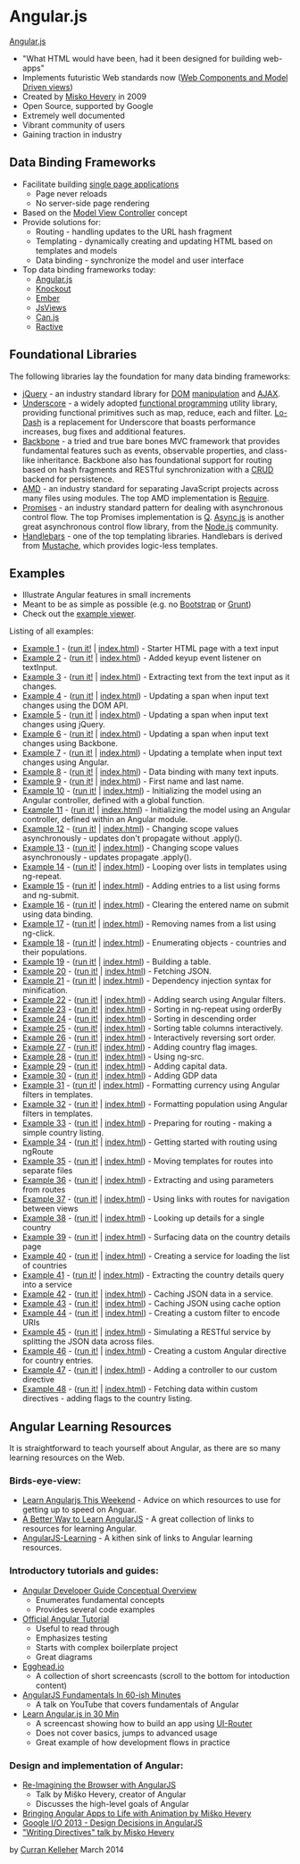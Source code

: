 # Angular.js

[Angular.js](http://angularjs.org/)
  * "What HTML would have been, had it been designed for building web-apps"
  * Implements futuristic Web standards now ([Web Components and Model Driven views](http://www.confreaks.com/videos/2204-fronteersconf2011-web-components-and-model-driven-views))
  * Created by [Misko Hevery](https://www.youtube.com/results?search_query=misko%20hevery%20angularjs&sm=3) in 2009
  * Open Source, supported by Google
  * Extremely well documented
  * Vibrant community of users
  * Gaining traction in industry

## Data Binding Frameworks

 * Facilitate building [single page applications](http://en.wikipedia.org/wiki/Single-page_application)
   * Page never reloads
   * No server-side page rendering
 * Based on the [Model View Controller](http://en.wikipedia.org/wiki/Model%E2%80%93view%E2%80%93controller) concept
 * Provide solutions for:
   * Routing - handling updates to the URL hash fragment
   * Templating - dynamically creating and updating HTML based on templates and models
   * Data binding - synchronize the model and user interface
 * Top data binding frameworks today:
   * [Angular.js](http://angularjs.org/)
   * [Knockout](http://knockoutjs.com/)
   * [Ember](http://emberjs.com/)
   * [JsViews](http://www.jsviews.com/#jsviews)
   * [Can.js](http://canjs.com/)
   * [Ractive](http://www.ractivejs.org/)

## Foundational Libraries

The following libraries lay the foundation for many data binding frameworks:

 * [jQuery](http://jquery.com/) - an industry standard library for [DOM](http://en.wikipedia.org/wiki/Document_Object_Model) [manipulation](https://api.jquery.com/category/manipulation/) and [AJAX](http://en.wikipedia.org/wiki/Ajax_(programming)).
 * [Underscore](http://underscorejs.org/) - a widely adopted [functional programming](http://en.wikipedia.org/wiki/Functional_programming) utility library, providing functional primitives such as map, reduce, each and filter. [Lo-Dash](http://lodash.com/) is a replacement for Underscore that boasts performance increases, bug fixes and additional features.
 * [Backbone](http://backbonejs.org/) - a tried and true bare bones MVC framework that provides fundamental features such as events, observable properties, and class-like inheritance. Backbone also has foundational support for routing based on hash fragments and RESTful synchronization with a [CRUD](http://en.wikipedia.org/wiki/Create,_read,_update_and_delete) backend for persistence.
 * [AMD](https://github.com/amdjs/amdjs-api/wiki/AMD) - an industry standard for separating JavaScript projects across many files using modules. The top AMD implementation is [Require](http://requirejs.org/).
 * [Promises](http://howtonode.org/promises) - an industry standard pattern for dealing with asynchronous control flow. The top Promises implementation is [Q](https://github.com/kriskowal/q). [Async.js](https://github.com/caolan/async) is another great asynchronous control flow library, from the [Node.js](http://nodejs.org/) community.
 * [Handlebars](http://handlebarsjs.com/) - one of the top templating libraries. Handlebars is derived from [Mustache](http://mustache.github.io/), which provides logic-less templates.

## Examples

 * Illustrate Angular features in small increments
 * Meant to be as simple as possible (e.g. no [Bootstrap](http://getbootstrap.com/) or [Grunt](http://gruntjs.com/))
 * Check out the [example viewer](http://curran.github.io/screencasts/introToAngular/exampleViewer).

Listing of all examples:

 * [Example 1](https://github.com/curran/screencasts/tree/gh-pages/introToAngular/examples/snapshots/snapshot01) - ([run it!](http://curran.github.io/screencasts/introToAngular/examples/snapshots/snapshot01) | [index.html](https://github.com/curran/screencasts/tree/gh-pages/introToAngular/examples/snapshots/snapshot01/index.html)) - Starter HTML page with a text input
 * [Example 2](https://github.com/curran/screencasts/tree/gh-pages/introToAngular/examples/snapshots/snapshot02) - ([run it!](http://curran.github.io/screencasts/introToAngular/examples/snapshots/snapshot02) | [index.html](https://github.com/curran/screencasts/tree/gh-pages/introToAngular/examples/snapshots/snapshot02/index.html)) - Added keyup event listener on textInput.
 * [Example 3](https://github.com/curran/screencasts/tree/gh-pages/introToAngular/examples/snapshots/snapshot03) - ([run it!](http://curran.github.io/screencasts/introToAngular/examples/snapshots/snapshot03) | [index.html](https://github.com/curran/screencasts/tree/gh-pages/introToAngular/examples/snapshots/snapshot03/index.html)) - Extracting text from the text input as it changes.
 * [Example 4](https://github.com/curran/screencasts/tree/gh-pages/introToAngular/examples/snapshots/snapshot04) - ([run it!](http://curran.github.io/screencasts/introToAngular/examples/snapshots/snapshot04) | [index.html](https://github.com/curran/screencasts/tree/gh-pages/introToAngular/examples/snapshots/snapshot04/index.html)) - Updating a span when input text changes using the DOM API.
 * [Example 5](https://github.com/curran/screencasts/tree/gh-pages/introToAngular/examples/snapshots/snapshot05) - ([run it!](http://curran.github.io/screencasts/introToAngular/examples/snapshots/snapshot05) | [index.html](https://github.com/curran/screencasts/tree/gh-pages/introToAngular/examples/snapshots/snapshot05/index.html)) - Updating a span when input text changes using jQuery.
 * [Example 6](https://github.com/curran/screencasts/tree/gh-pages/introToAngular/examples/snapshots/snapshot06) - ([run it!](http://curran.github.io/screencasts/introToAngular/examples/snapshots/snapshot06) | [index.html](https://github.com/curran/screencasts/tree/gh-pages/introToAngular/examples/snapshots/snapshot06/index.html)) - Updating a span when input text changes using Backbone.
 * [Example 7](https://github.com/curran/screencasts/tree/gh-pages/introToAngular/examples/snapshots/snapshot07) - ([run it!](http://curran.github.io/screencasts/introToAngular/examples/snapshots/snapshot07) | [index.html](https://github.com/curran/screencasts/tree/gh-pages/introToAngular/examples/snapshots/snapshot07/index.html)) - Updating a template when input text changes using Angular.
 * [Example 8](https://github.com/curran/screencasts/tree/gh-pages/introToAngular/examples/snapshots/snapshot08) - ([run it!](http://curran.github.io/screencasts/introToAngular/examples/snapshots/snapshot08) | [index.html](https://github.com/curran/screencasts/tree/gh-pages/introToAngular/examples/snapshots/snapshot08/index.html)) - Data binding with many text inputs.
 * [Example 9](https://github.com/curran/screencasts/tree/gh-pages/introToAngular/examples/snapshots/snapshot09) - ([run it!](http://curran.github.io/screencasts/introToAngular/examples/snapshots/snapshot09) | [index.html](https://github.com/curran/screencasts/tree/gh-pages/introToAngular/examples/snapshots/snapshot09/index.html)) - First name and last name.
 * [Example 10](https://github.com/curran/screencasts/tree/gh-pages/introToAngular/examples/snapshots/snapshot10) - ([run it!](http://curran.github.io/screencasts/introToAngular/examples/snapshots/snapshot10) | [index.html](https://github.com/curran/screencasts/tree/gh-pages/introToAngular/examples/snapshots/snapshot10/index.html)) - Initializing the model using an Angular controller, defined with a global function.
 * [Example 11](https://github.com/curran/screencasts/tree/gh-pages/introToAngular/examples/snapshots/snapshot11) - ([run it!](http://curran.github.io/screencasts/introToAngular/examples/snapshots/snapshot11) | [index.html](https://github.com/curran/screencasts/tree/gh-pages/introToAngular/examples/snapshots/snapshot11/index.html)) - Initializing the model using an Angular controller, defined within an Angular module.
 * [Example 12](https://github.com/curran/screencasts/tree/gh-pages/introToAngular/examples/snapshots/snapshot12) - ([run it!](http://curran.github.io/screencasts/introToAngular/examples/snapshots/snapshot12) | [index.html](https://github.com/curran/screencasts/tree/gh-pages/introToAngular/examples/snapshots/snapshot12/index.html)) - Changing scope values asynchronously - updates don't propagate without .apply().
 * [Example 13](https://github.com/curran/screencasts/tree/gh-pages/introToAngular/examples/snapshots/snapshot13) - ([run it!](http://curran.github.io/screencasts/introToAngular/examples/snapshots/snapshot13) | [index.html](https://github.com/curran/screencasts/tree/gh-pages/introToAngular/examples/snapshots/snapshot13/index.html)) - Changing scope values asynchronously - updates propagate .apply().
 * [Example 14](https://github.com/curran/screencasts/tree/gh-pages/introToAngular/examples/snapshots/snapshot14) - ([run it!](http://curran.github.io/screencasts/introToAngular/examples/snapshots/snapshot14) | [index.html](https://github.com/curran/screencasts/tree/gh-pages/introToAngular/examples/snapshots/snapshot14/index.html)) - Looping over lists in templates using ng-repeat.
 * [Example 15](https://github.com/curran/screencasts/tree/gh-pages/introToAngular/examples/snapshots/snapshot15) - ([run it!](http://curran.github.io/screencasts/introToAngular/examples/snapshots/snapshot15) | [index.html](https://github.com/curran/screencasts/tree/gh-pages/introToAngular/examples/snapshots/snapshot15/index.html)) - Adding entries to a list using forms and ng-submit.
 * [Example 16](https://github.com/curran/screencasts/tree/gh-pages/introToAngular/examples/snapshots/snapshot16) - ([run it!](http://curran.github.io/screencasts/introToAngular/examples/snapshots/snapshot16) | [index.html](https://github.com/curran/screencasts/tree/gh-pages/introToAngular/examples/snapshots/snapshot16/index.html)) - Clearing the entered name on submit using data binding.
 * [Example 17](https://github.com/curran/screencasts/tree/gh-pages/introToAngular/examples/snapshots/snapshot17) - ([run it!](http://curran.github.io/screencasts/introToAngular/examples/snapshots/snapshot17) | [index.html](https://github.com/curran/screencasts/tree/gh-pages/introToAngular/examples/snapshots/snapshot17/index.html)) - Removing names from a list using ng-click.
 * [Example 18](https://github.com/curran/screencasts/tree/gh-pages/introToAngular/examples/snapshots/snapshot18) - ([run it!](http://curran.github.io/screencasts/introToAngular/examples/snapshots/snapshot18) | [index.html](https://github.com/curran/screencasts/tree/gh-pages/introToAngular/examples/snapshots/snapshot18/index.html)) - Enumerating objects - countries and their populations.
 * [Example 19](https://github.com/curran/screencasts/tree/gh-pages/introToAngular/examples/snapshots/snapshot19) - ([run it!](http://curran.github.io/screencasts/introToAngular/examples/snapshots/snapshot19) | [index.html](https://github.com/curran/screencasts/tree/gh-pages/introToAngular/examples/snapshots/snapshot19/index.html)) - Building a table.
 * [Example 20](https://github.com/curran/screencasts/tree/gh-pages/introToAngular/examples/snapshots/snapshot20) - ([run it!](http://curran.github.io/screencasts/introToAngular/examples/snapshots/snapshot20) | [index.html](https://github.com/curran/screencasts/tree/gh-pages/introToAngular/examples/snapshots/snapshot20/index.html)) - Fetching JSON.
 * [Example 21](https://github.com/curran/screencasts/tree/gh-pages/introToAngular/examples/snapshots/snapshot21) - ([run it!](http://curran.github.io/screencasts/introToAngular/examples/snapshots/snapshot21) | [index.html](https://github.com/curran/screencasts/tree/gh-pages/introToAngular/examples/snapshots/snapshot21/index.html)) - Dependency injection syntax for minification.
 * [Example 22](https://github.com/curran/screencasts/tree/gh-pages/introToAngular/examples/snapshots/snapshot22) - ([run it!](http://curran.github.io/screencasts/introToAngular/examples/snapshots/snapshot22) | [index.html](https://github.com/curran/screencasts/tree/gh-pages/introToAngular/examples/snapshots/snapshot22/index.html)) - Adding search using Angular filters.
 * [Example 23](https://github.com/curran/screencasts/tree/gh-pages/introToAngular/examples/snapshots/snapshot23) - ([run it!](http://curran.github.io/screencasts/introToAngular/examples/snapshots/snapshot23) | [index.html](https://github.com/curran/screencasts/tree/gh-pages/introToAngular/examples/snapshots/snapshot23/index.html)) - Sorting in ng-repeat using orderBy
 * [Example 24](https://github.com/curran/screencasts/tree/gh-pages/introToAngular/examples/snapshots/snapshot24) - ([run it!](http://curran.github.io/screencasts/introToAngular/examples/snapshots/snapshot24) | [index.html](https://github.com/curran/screencasts/tree/gh-pages/introToAngular/examples/snapshots/snapshot24/index.html)) - Sorting in descending order
 * [Example 25](https://github.com/curran/screencasts/tree/gh-pages/introToAngular/examples/snapshots/snapshot25) - ([run it!](http://curran.github.io/screencasts/introToAngular/examples/snapshots/snapshot25) | [index.html](https://github.com/curran/screencasts/tree/gh-pages/introToAngular/examples/snapshots/snapshot25/index.html)) - Sorting table columns interactively.
 * [Example 26](https://github.com/curran/screencasts/tree/gh-pages/introToAngular/examples/snapshots/snapshot26) - ([run it!](http://curran.github.io/screencasts/introToAngular/examples/snapshots/snapshot26) | [index.html](https://github.com/curran/screencasts/tree/gh-pages/introToAngular/examples/snapshots/snapshot26/index.html)) - Interactively reversing sort order.
 * [Example 27](https://github.com/curran/screencasts/tree/gh-pages/introToAngular/examples/snapshots/snapshot27) - ([run it!](http://curran.github.io/screencasts/introToAngular/examples/snapshots/snapshot27) | [index.html](https://github.com/curran/screencasts/tree/gh-pages/introToAngular/examples/snapshots/snapshot27/index.html)) - Adding country flag images.
 * [Example 28](https://github.com/curran/screencasts/tree/gh-pages/introToAngular/examples/snapshots/snapshot28) - ([run it!](http://curran.github.io/screencasts/introToAngular/examples/snapshots/snapshot28) | [index.html](https://github.com/curran/screencasts/tree/gh-pages/introToAngular/examples/snapshots/snapshot28/index.html)) - Using ng-src.
 * [Example 29](https://github.com/curran/screencasts/tree/gh-pages/introToAngular/examples/snapshots/snapshot29) - ([run it!](http://curran.github.io/screencasts/introToAngular/examples/snapshots/snapshot29) | [index.html](https://github.com/curran/screencasts/tree/gh-pages/introToAngular/examples/snapshots/snapshot29/index.html)) - Adding capital data.
 * [Example 30](https://github.com/curran/screencasts/tree/gh-pages/introToAngular/examples/snapshots/snapshot30) - ([run it!](http://curran.github.io/screencasts/introToAngular/examples/snapshots/snapshot30) | [index.html](https://github.com/curran/screencasts/tree/gh-pages/introToAngular/examples/snapshots/snapshot30/index.html)) - Adding GDP data
 * [Example 31](https://github.com/curran/screencasts/tree/gh-pages/introToAngular/examples/snapshots/snapshot31) - ([run it!](http://curran.github.io/screencasts/introToAngular/examples/snapshots/snapshot31) | [index.html](https://github.com/curran/screencasts/tree/gh-pages/introToAngular/examples/snapshots/snapshot31/index.html)) - Formatting currency using Angular filters in templates.
 * [Example 32](https://github.com/curran/screencasts/tree/gh-pages/introToAngular/examples/snapshots/snapshot32) - ([run it!](http://curran.github.io/screencasts/introToAngular/examples/snapshots/snapshot32) | [index.html](https://github.com/curran/screencasts/tree/gh-pages/introToAngular/examples/snapshots/snapshot32/index.html)) - Formatting population using Angular filters in templates.
 * [Example 33](https://github.com/curran/screencasts/tree/gh-pages/introToAngular/examples/snapshots/snapshot33) - ([run it!](http://curran.github.io/screencasts/introToAngular/examples/snapshots/snapshot33) | [index.html](https://github.com/curran/screencasts/tree/gh-pages/introToAngular/examples/snapshots/snapshot33/index.html)) - Preparing for routing - making a simple country listing.
 * [Example 34](https://github.com/curran/screencasts/tree/gh-pages/introToAngular/examples/snapshots/snapshot34) - ([run it!](http://curran.github.io/screencasts/introToAngular/examples/snapshots/snapshot34) | [index.html](https://github.com/curran/screencasts/tree/gh-pages/introToAngular/examples/snapshots/snapshot34/index.html)) - Getting started with routing using ngRoute
 * [Example 35](https://github.com/curran/screencasts/tree/gh-pages/introToAngular/examples/snapshots/snapshot35) - ([run it!](http://curran.github.io/screencasts/introToAngular/examples/snapshots/snapshot35) | [index.html](https://github.com/curran/screencasts/tree/gh-pages/introToAngular/examples/snapshots/snapshot35/index.html)) - Moving templates for routes into separate files
 * [Example 36](https://github.com/curran/screencasts/tree/gh-pages/introToAngular/examples/snapshots/snapshot36) - ([run it!](http://curran.github.io/screencasts/introToAngular/examples/snapshots/snapshot36) | [index.html](https://github.com/curran/screencasts/tree/gh-pages/introToAngular/examples/snapshots/snapshot36/index.html)) - Extracting and using parameters from routes
 * [Example 37](https://github.com/curran/screencasts/tree/gh-pages/introToAngular/examples/snapshots/snapshot37) - ([run it!](http://curran.github.io/screencasts/introToAngular/examples/snapshots/snapshot37) | [index.html](https://github.com/curran/screencasts/tree/gh-pages/introToAngular/examples/snapshots/snapshot37/index.html)) - Using links with routes for navigation between views
 * [Example 38](https://github.com/curran/screencasts/tree/gh-pages/introToAngular/examples/snapshots/snapshot38) - ([run it!](http://curran.github.io/screencasts/introToAngular/examples/snapshots/snapshot38) | [index.html](https://github.com/curran/screencasts/tree/gh-pages/introToAngular/examples/snapshots/snapshot38/index.html)) - Looking up details for a single country
 * [Example 39](https://github.com/curran/screencasts/tree/gh-pages/introToAngular/examples/snapshots/snapshot39) - ([run it!](http://curran.github.io/screencasts/introToAngular/examples/snapshots/snapshot39) | [index.html](https://github.com/curran/screencasts/tree/gh-pages/introToAngular/examples/snapshots/snapshot39/index.html)) - Surfacing data on the country details page
 * [Example 40](https://github.com/curran/screencasts/tree/gh-pages/introToAngular/examples/snapshots/snapshot40) - ([run it!](http://curran.github.io/screencasts/introToAngular/examples/snapshots/snapshot40) | [index.html](https://github.com/curran/screencasts/tree/gh-pages/introToAngular/examples/snapshots/snapshot40/index.html)) - Creating a service for loading the list of countries
 * [Example 41](https://github.com/curran/screencasts/tree/gh-pages/introToAngular/examples/snapshots/snapshot41) - ([run it!](http://curran.github.io/screencasts/introToAngular/examples/snapshots/snapshot41) | [index.html](https://github.com/curran/screencasts/tree/gh-pages/introToAngular/examples/snapshots/snapshot41/index.html)) - Extracting the country details query into a service
 * [Example 42](https://github.com/curran/screencasts/tree/gh-pages/introToAngular/examples/snapshots/snapshot42) - ([run it!](http://curran.github.io/screencasts/introToAngular/examples/snapshots/snapshot42) | [index.html](https://github.com/curran/screencasts/tree/gh-pages/introToAngular/examples/snapshots/snapshot42/index.html)) - Caching JSON data in a service.
 * [Example 43](https://github.com/curran/screencasts/tree/gh-pages/introToAngular/examples/snapshots/snapshot43) - ([run it!](http://curran.github.io/screencasts/introToAngular/examples/snapshots/snapshot43) | [index.html](https://github.com/curran/screencasts/tree/gh-pages/introToAngular/examples/snapshots/snapshot43/index.html)) - Caching JSON using cache option
 * [Example 44](https://github.com/curran/screencasts/tree/gh-pages/introToAngular/examples/snapshots/snapshot44) - ([run it!](http://curran.github.io/screencasts/introToAngular/examples/snapshots/snapshot44) | [index.html](https://github.com/curran/screencasts/tree/gh-pages/introToAngular/examples/snapshots/snapshot44/index.html)) - Creating a custom filter to encode URIs
 * [Example 45](https://github.com/curran/screencasts/tree/gh-pages/introToAngular/examples/snapshots/snapshot45) - ([run it!](http://curran.github.io/screencasts/introToAngular/examples/snapshots/snapshot45) | [index.html](https://github.com/curran/screencasts/tree/gh-pages/introToAngular/examples/snapshots/snapshot45/index.html)) - Simulating a RESTful service by splitting the JSON data across files.
 * [Example 46](https://github.com/curran/screencasts/tree/gh-pages/introToAngular/examples/snapshots/snapshot46) - ([run it!](http://curran.github.io/screencasts/introToAngular/examples/snapshots/snapshot46) | [index.html](https://github.com/curran/screencasts/tree/gh-pages/introToAngular/examples/snapshots/snapshot46/index.html)) - Creating a custom Angular directive for country entries.
 * [Example 47](https://github.com/curran/screencasts/tree/gh-pages/introToAngular/examples/snapshots/snapshot47) - ([run it!](http://curran.github.io/screencasts/introToAngular/examples/snapshots/snapshot47) | [index.html](https://github.com/curran/screencasts/tree/gh-pages/introToAngular/examples/snapshots/snapshot47/index.html)) - Adding a controller to our custom directive
 * [Example 48](https://github.com/curran/screencasts/tree/gh-pages/introToAngular/examples/snapshots/snapshot48) - ([run it!](http://curran.github.io/screencasts/introToAngular/examples/snapshots/snapshot48) | [index.html](https://github.com/curran/screencasts/tree/gh-pages/introToAngular/examples/snapshots/snapshot48/index.html)) - Fetching data within custom directives - adding flags to the country listing.

## Angular Learning Resources

It is straightforward to teach yourself about Angular, as there are so many learning resources on the Web.

### Birds-eye-view:

 * [Learn Angularjs This Weekend](http://joelhooks.com/blog/2013/08/03/learn-angularjs-in-a-weekend/) - Advice on which resources to use for getting up to speed on Anguar.
 * [A Better Way to Learn AngularJS](http://www.thinkster.io/angularjs/GtaQ0oMGIl/a-better-way-to-learn-angularjs) - A great collection of links to resources for learning Angular.
 * [AngularJS-Learning](https://github.com/jmcunningham/AngularJS-Learning) - A kithen sink of links to Angular learning resources.

### Introductory tutorials and guides:

 * [Angular Developer Guide Conceptual Overview](http://docs.angularjs.org/guide/concepts)
   * Enumerates fundamental concepts
   * Provides several code examples
 * [Official Angular Tutorial](http://docs.angularjs.org/tutorial)
   * Useful to read through
   * Emphasizes testing
   * Starts with complex boilerplate project
   * Great diagrams
 * [Egghead.io](https://egghead.io/tags/AngularJS)
   * A collection of short screencasts (scroll to the bottom for intoduction content)
 * [AngularJS Fundamentals In 60-ish Minutes](https://www.youtube.com/watch?v=i9MHigUZKEM)
   * A talk on YouTube that covers fundamentals of Angular
 * [Learn Angular.js in 30 Min](https://www.youtube.com/watch?v=QETUuZ27N0w)
   * A screencast showing how to build an app using [UI-Router](https://github.com/angular-ui/ui-router)
   * Does not cover basics, jumps to advanced usage
   * Great example of how development flows in practice

### Design and implementation of Angular:

 * [Re-Imagining the Browser with AngularJS](https://www.youtube.com/watch?v=ersEb9vTX3Y)
   * Talk by Miško Hevery, creator of Angular
   * Discusses the high-level goals of Angular
 * [Bringing Angular Apps to Life with Animation by Miško Hevery](https://www.youtube.com/watch?v=cF_JsA9KsDM)
 * [Google I/O 2013 - Design Decisions in AngularJS](https://www.youtube.com/watch?v=HCR7i5F5L8c)
 * ["Writing Directives" talk by Misko Hevery](https://www.youtube.com/watch?v=WqmeI5fZcho&sns=em)

by [Curran Kelleher](https://github.com/curran/portfolio) March 2014

